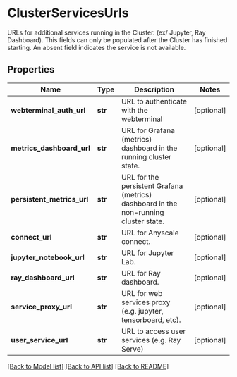 # ClusterServicesUrls

URLs for additional services running in the Cluster. (ex/ Jupyter, Ray Dashboard).  This fields can only be populated after the Cluster has finished starting. An absent field indicates the service is not available.
## Properties
Name | Type | Description | Notes
------------ | ------------- | ------------- | -------------
**webterminal_auth_url** | **str** | URL to authenticate with the webterminal | [optional] 
**metrics_dashboard_url** | **str** | URL for Grafana (metrics) dashboard in the running cluster state. | [optional] 
**persistent_metrics_url** | **str** | URL for the persistent Grafana (metrics) dashboard in the non-running cluster state. | [optional] 
**connect_url** | **str** | URL for Anyscale connect. | [optional] 
**jupyter_notebook_url** | **str** | URL for Jupyter Lab. | [optional] 
**ray_dashboard_url** | **str** | URL for Ray dashboard. | [optional] 
**service_proxy_url** | **str** | URL for web services proxy (e.g. jupyter, tensorboard, etc). | [optional] 
**user_service_url** | **str** | URL to access user services (e.g. Ray Serve) | [optional] 

[[Back to Model list]](../README.md#documentation-for-models) [[Back to API list]](../README.md#documentation-for-api-endpoints) [[Back to README]](../README.md)


